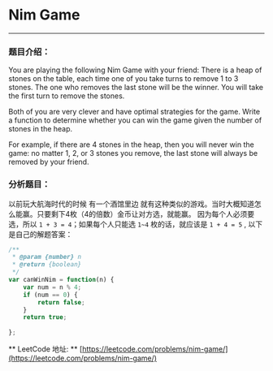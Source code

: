 # Nim Game

---

### 题目介绍：

You are playing the following Nim Game with your friend: There is a heap of stones on the table, each time one of you take turns to remove 1 to 3 stones. The one who removes the last stone will be the winner. You will take the first turn to remove the stones.

Both of you are very clever and have optimal strategies for the game. Write a function to determine whether you can win the game given the number of stones in the heap.

For example, if there are 4 stones in the heap, then you will never win the game: no matter 1, 2, or 3 stones you remove, the last stone will always be removed by your friend.





### 分析题目：

以前玩大航海时代的时候 有一个酒馆里边 就有这种类似的游戏。当时大概知道怎么能赢。只要剩下4枚（4的倍数）金币让对方选，就能赢。 因为每个人必须要选，所以 `1 + 3 = 4`；如果每个人只能选  `1~4` 枚的话，就应该是 `1 + 4 = 5` , 以下是自己的解题答案：

```js
/**
 * @param {number} n
 * @return {boolean}
 */
var canWinNim = function(n) {
    var num = n % 4;
    if (num == 0) {
        return false;
    }
    return true;
    
};
```





** LeetCode 地址: ** [https://leetcode.com/problems/nim-game/](https://leetcode.com/problems/nim-game/)

